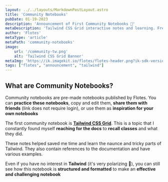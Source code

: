 ```yaml
---
layout: ../../layouts/MarkdownPostLayout.astro
title: 'Community Notebooks'
pubDate: 01-19-2023
description: 'Announcement of First Community Notebooks 🥰'
metaDescription: 'Tailwind CSS Grid interactive notes and learning. Free Tailwind learning resource.'
author: 'Flotes'
metaType: 'article'
metaPath: 'community-notebooks'
image:
    url: '/community-tw.png' 
    alt: 'Tailwind CSS Grid Banner'
metaImg: 'https://ik.imagekit.io/flotes/flotes-header.png?ik-sdk-version=javascript-1.4.3&updatedAt=1674667619507'
tags: ["flotes", "announcement", "tailwind"]
---
```


## What are Community Notebooks?

Community notebooks are pre-made notebooks published by Flotes.
You can **practice these notebooks**, copy and edit them, **share them with friends** (link does not require login), or use them as **inspiration for your own notebooks**

The first community notebook is [**Tailwind CSS Grid**](https://flotes.app/home/community/tailwind-css-grid). This is a topic that I constantly found myself **reaching for the docs** to **recall classes** and what they did.

These notes helped saved me time and learn the naunce and tricky parts of Tailwind. They also contain references to the documentation and have various examples.

Even if you have no interest in **Tailwind** (it's very polarizing 😬), you can still see how this notebook is **structured and formatted** to make an **effective and challenging notebook**

